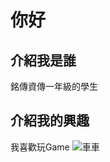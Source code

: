 # 你好
## 介紹我是誰
銘傳資傳一年級的學生
## 介紹我的興趣
我喜歡玩Game
![車車](http://2.bp.blogspot.com/-xfVC7SfVJo0/Vg4lPyoup6I/AAAAAAAA0fQ/UcdPbLbfZEI/s1600/7849306_151617247181_2.jpg)
